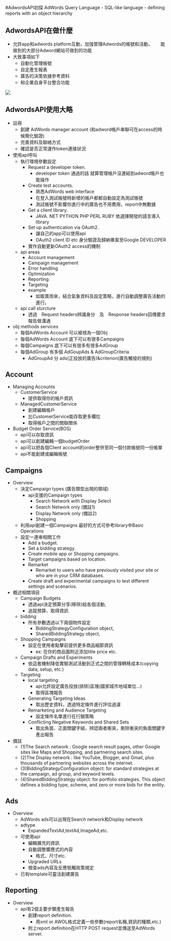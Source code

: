 #AdwordsAPI初探
    AdWords Query Language 
        - SQL-like language
        - defining reports with an object hierarchy

## AdwordsAPI在做什麼
- 允許app和adwords platform互動，加強管理Adwords的帳號和活動，　　
  能做到的大部分Adword網站可做到的功能
- 大致事項如下
    - 自動化管理帳號
    - 自定產生報表
    - 廣告的決策依據參考資料
    - 和企業自身平台整合功能

![](http://image.slidesharecdn.com/howadwordsmapsintoadwordsapi-150415135752-conversion-gate02/95/how-adwords-ui-maps-into-adwords-api-5-638.jpg?cb=1430129626)    

## AdwordsAPI使用大略
- 註冊
    - 創建 AdWords manager account (和adword帳戶串聯可在access的時候簡化驗證) 
    - 完善資料及聯絡方式
    - 確認是否正常運作token連接狀況
- 使用api呼叫
    - 執行環境參數設定
        - Request a developer token.
            - developer token 通過的話 就算管理帳戶沒連結到adword帳戶也能操作
        - Create test accounts. 
            - 熟悉AdWords web interface
            - 在登入測試帳號時新增的帳戶都都自動設定為測試帳號
            - 測試帳號不影響你進行中的廣告也不用費用，report中無數據
        - Get a client library.
            - JAVA. NET PYTHON PHP PERL RUBY 依選擇開發的語言導入library
        - Set up authentication via OAuth2.
            - 讓自己的app可以使用api
            - OAuth2 client ID etc 身分驗證及歸納專案至Google DEVELOPER
        - 實作自動更新OAuth2 access的機制
    - api areas
        - Account management
        - Campaign management
        - Error handling
        - Optimization
        - Reporting
        - Targeting
        - example
            - 如販賣雨傘，結合氣象資料及設定策略，進行自動調整廣告活動的進行。
    - api call sturcture
        - 透過　Request headers辨識身分　及　Response headers回傳要求報告做溝通
- obj methods services
    - 每個AdWords Account 可以被視為一個Obj
    - 每個AdWords Account 底下可以有很多Campaigns
    - 每個Campaigns 底下可以有很多有很多AdGroup
    - 每個AdGroup 有多個 AdGoupAds & AdGroupCriteria
        - AdGroupAd 分 ads(正投放的廣告)&criterion(廣告觸發的規則)
## Account

- Managing Accounts 
    - CustomerService 
        - 提供取得你的帳戶資訊
    - ManagedCustomerService
        - 創建編輯帳戶
        - 比CustomerService能存取更多欄位
        - 取得帳戶之間的關聯關係
- Budget Order Service(BOS) 
    - api可以存取資訊
    - api可以創建編輯一個budgetOrder
    - api可以把各個Client account的order整併至同一個付款帳號同一份帳單
    - api不能創建或編輯帳號

## Campaigns
- Overview
    - 決定Campaign types (廣告類型出現的領域)
        - api支援的Campaign types
            - Search Network with Display Select
            - Search Network only (備註1)
            - Display Network only (備註2)
            - Shopping
    - 利用api創建一個Campaigns 最好的方式可參考library中Basic Operations
    - 設定一連串相關工作
        - Add a budget.
        - Set a bidding strategy.
        - Create mobile app or Shopping campaigns.
        - Target campaigns based on location.
        - Remarket
            - Remarket to users who have previously visited your site or who are in your CRM databases.
        - Create draft and experimental campaigns to test different settings and scenarios.
- 概述相關項目
    - Campaign Budgets
        - 透過api決定預算分享(移除)給各個活動,
        - 追蹤預算、取得資訊
    - bidding
        - 所有參數透過以下兩個物件設定
            - BiddingStrategyConfiguration object,
            - SharedBiddingStrategy object, 
    - Shopping Campaigns
        - 設定在使用者點擊前提供更多商品細節資訊
            - ex: 在你的商品圖附近添加title price etc.
    - Campaign Drafts and Experiments
        - 依這套機制降低實驗測試活動到正式之間的管理轉移成本(copying data, setup, etc.)
    - Targeting
        - local targeting
            - api允許設定廣告投放(排除)區塊(國家城市地域單位...)
            - 取得區塊報告
        - Generating Targeting Ideas
            - 取出歷史資料，透過特定條件進行評估過濾
        - Remarketing and Audience Targeting
            - 設定條件名單進行在行銷策略
        - Conflicting Negative Keywords and Shared Sets
            - 取出負面、正面關鍵字組，辨認兩者衝突，刪除衝突的負面關鍵字產出報告
- 備註
    - (1)The Search network : Google search result pages, other Google sites like Maps and Shopping, and partnering search sites.
    - (2)The Display network : like YouTube, Blogger, and Gmail, plus thousands of partnering websites across the internet.
    - (3)BiddingStrategyConfiguration object: for standard strategies at the campaign, ad group, and keyword levels.
    - (4)SharedBiddingStrategy object: for portfolio strategies. This object defines a bidding type, scheme, and zero or more bids for the entity.
## Ads
- Overview
    - AdWords ads可以出現在Search network和Display network
    - adtype
        - ExpandedTextAd,textAd,ImageAd,etc.
    - 可使用api
        - 編輯擴充的資訊
        - 自動調整響應式的內容
            - 格式、尺寸etc.
        - Upgraded URLs
        - 檢查ads內容及反應牴觸政策規定
    - 已有template可靈活創建廣告
## Reporting 
- Overview
    - api有2個主要步驟產生報告
        - 創建report definition.
            - 用xml or AWOL格式定義一些參數(report名稱,資訊的種類,etc.)
        - 附上report definition在HTTP POST request並傳送至AdWords server.
